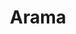 ---
title: "Arama"
layout: "search"
# url: "/archive"
# description: "Description for Search"
summary: "Türkçe site arama sayfası"
placeholder: "Aranan kelime..."
---